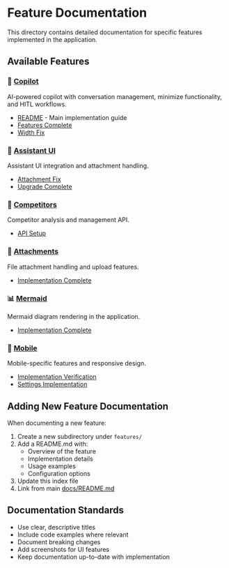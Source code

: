 # Feature Documentation

This directory contains detailed documentation for specific features implemented in the application.

## Available Features

### 🤖 [Copilot](./copilot/)
AI-powered copilot with conversation management, minimize functionality, and HITL workflows.
- [README](./copilot/README.md) - Main implementation guide
- [Features Complete](./copilot/COPILOT_FEATURES_COMPLETE.md)
- [Width Fix](./copilot/COPILOT_WIDTH_FIX.md)

### 🎨 [Assistant UI](./assistant-ui/)
Assistant UI integration and attachment handling.
- [Attachment Fix](./assistant-ui/ASSISTANT_UI_ATTACHMENT_FIX.md)
- [Upgrade Complete](./assistant-ui/ASSISTANT_UI_UPGRADE_COMPLETE.md)

### 🏢 [Competitors](./competitors/)
Competitor analysis and management API.
- [API Setup](./competitors/COMPETITOR_API_SETUP.md)

### 📎 [Attachments](./attachments/)
File attachment handling and upload features.
- [Implementation Complete](./attachments/ATTACHMENT_IMPLEMENTATION_COMPLETE.md)

### 📊 [Mermaid](./mermaid/)
Mermaid diagram rendering in the application.
- [Implementation Complete](./mermaid/MERMAID_IMPLEMENTATION_COMPLETE.md)

### 📱 [Mobile](./mobile/)
Mobile-specific features and responsive design.
- [Implementation Verification](./mobile/MOBILE_IMPLEMENTATION_VERIFICATION.md)
- [Settings Implementation](./mobile/MOBILE_SETTINGS_IMPLEMENTATION_SUMMARY.md)

## Adding New Feature Documentation

When documenting a new feature:

1. Create a new subdirectory under `features/`
2. Add a README.md with:
   - Overview of the feature
   - Implementation details
   - Usage examples
   - Configuration options
3. Update this index file
4. Link from main [docs/README.md](../README.md)

## Documentation Standards

- Use clear, descriptive titles
- Include code examples where relevant
- Document breaking changes
- Add screenshots for UI features
- Keep documentation up-to-date with implementation

